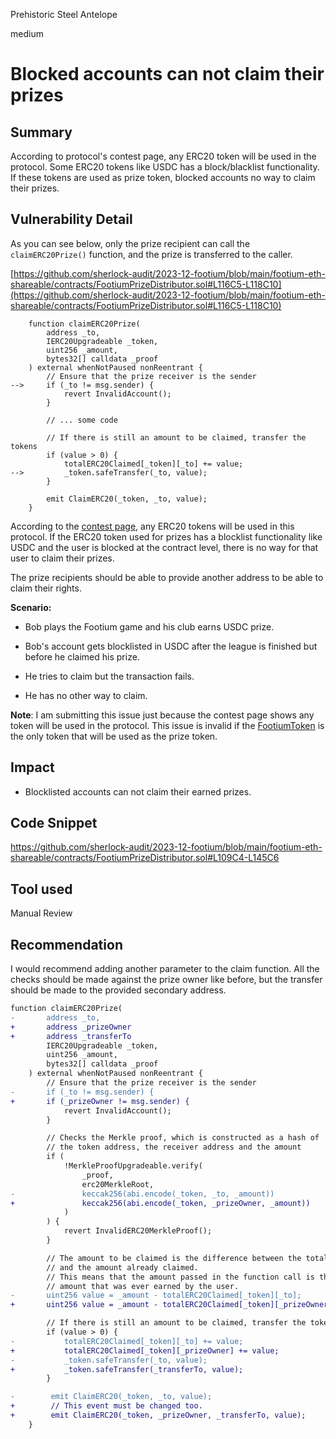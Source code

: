 Prehistoric Steel Antelope

medium

# Blocked accounts can not claim their prizes

## Summary
According to protocol's contest page, any ERC20 token will be used in the protocol. Some ERC20 tokens like USDC has a block/blacklist functionality. If these tokens are used as prize token, blocked accounts no way to claim their prizes.

## Vulnerability Detail
As you can see below, only the prize recipient can call the `claimERC20Prize()` function, and the prize is transferred to the caller.

[https://github.com/sherlock-audit/2023-12-footium/blob/main/footium-eth-shareable/contracts/FootiumPrizeDistributor.sol#L116C5-L118C10](https://github.com/sherlock-audit/2023-12-footium/blob/main/footium-eth-shareable/contracts/FootiumPrizeDistributor.sol#L116C5-L118C10)

```solidity
    function claimERC20Prize(
        address _to,
        IERC20Upgradeable _token,
        uint256 _amount,
        bytes32[] calldata _proof
    ) external whenNotPaused nonReentrant {
        // Ensure that the prize receiver is the sender
-->     if (_to != msg.sender) {
            revert InvalidAccount();
        }

        // ... some code

        // If there is still an amount to be claimed, transfer the tokens
        if (value > 0) {
            totalERC20Claimed[_token][_to] += value;
-->         _token.safeTransfer(_to, value);
        }

        emit ClaimERC20(_token, _to, value);
    }
```

According to the [contest page](https://audits.sherlock.xyz/contests/131), any ERC20 tokens will be used in this protocol. If the ERC20 token used for prizes has a blocklist functionality like USDC and the user is blocked at the contract level, there is no way for that user to claim their prizes.

The prize recipients should be able to provide another address to be able to claim their rights.

**Scenario:**

* Bob plays the Footium game and his club earns USDC prize.
    
* Bob's account gets blocklisted in USDC after the league is finished but before he claimed his prize.
    
* He tries to claim but the transaction fails.
    
* He has no other way to claim.
    

**Note**: I am submitting this issue just because the contest page shows any token will be used in the protocol. This issue is invalid if the [FootiumToken](https://github.com/sherlock-audit/2023-12-footium/blob/main/footium-eth-shareable/contracts/FootiumToken.sol) is the only token that will be used as the prize token.

## Impact

- Blocklisted accounts can not claim their earned prizes. 

## Code Snippet
https://github.com/sherlock-audit/2023-12-footium/blob/main/footium-eth-shareable/contracts/FootiumPrizeDistributor.sol#L109C4-L145C6

## Tool used

Manual Review

## Recommendation
I would recommend adding another parameter to the claim function. All the checks should be made against the prize owner like before, but the transfer should be made to the provided secondary address.

```diff
function claimERC20Prize(
-       address _to,
+       address _prizeOwner
+       address _transferTo
        IERC20Upgradeable _token,
        uint256 _amount,
        bytes32[] calldata _proof
    ) external whenNotPaused nonReentrant {
        // Ensure that the prize receiver is the sender
-       if (_to != msg.sender) {
+       if (_prizeOwner != msg.sender) {     
            revert InvalidAccount();
        }

        // Checks the Merkle proof, which is constructed as a hash of
        // the token address, the receiver address and the amount
        if (
            !MerkleProofUpgradeable.verify(
                _proof,
                erc20MerkleRoot,
-               keccak256(abi.encode(_token, _to, _amount))
+               keccak256(abi.encode(_token, _prizeOwner, _amount))
            )
        ) {
            revert InvalidERC20MerkleProof();
        }

        // The amount to be claimed is the difference between the total amount
        // and the amount already claimed.
        // This means that the amount passed in the function call is the total
        // amount that was ever earned by the user.
-       uint256 value = _amount - totalERC20Claimed[_token][_to];
+       uint256 value = _amount - totalERC20Claimed[_token][_prizeOwner];

        // If there is still an amount to be claimed, transfer the tokens
        if (value > 0) {
-           totalERC20Claimed[_token][_to] += value;
+           totalERC20Claimed[_token][_prizeOwner] += value;
-           _token.safeTransfer(_to, value);
+           _token.safeTransfer(_transferTo, value);
        }

-        emit ClaimERC20(_token, _to, value);
+        // This event must be changed too.
+        emit ClaimERC20(_token, _prizeOwner, _transferTo, value);
    }
```